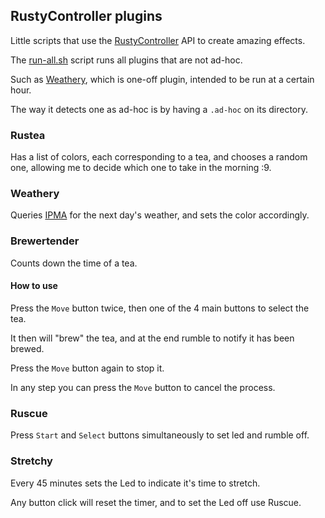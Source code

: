 ## RustyController plugins

Little scripts that use the [RustyController](https://github.com/LegendL3n/RustyController) API to create amazing effects.

The [run-all.sh](run-all.sh) script runs all plugins that are not ad-hoc.

Such as [Weathery](#weathery), which is one-off plugin, intended to be run at a certain hour.

The way it detects one as ad-hoc is by having a `.ad-hoc` on its directory. 

### Rustea

Has a list of colors, each corresponding to a tea, and chooses a random one, allowing me to decide which one to take in the morning :9.

### Weathery

Queries [IPMA](https://www.ipma.pt/opencms/pt/index.html) for the next day's weather, and sets the color accordingly.

### Brewertender

Counts down the time of a tea.

#### How to use

Press the `Move` button twice, then one of the 4 main buttons to select the tea.

It then will "brew" the tea, and at the end rumble to notify it has been brewed.

Press the `Move` button again to stop it. 

In any step you can press the `Move` button to cancel the process.

### Ruscue

Press `Start` and `Select` buttons simultaneously to set led and rumble off.

### Stretchy

Every 45 minutes sets the Led to indicate it's time to stretch.

Any button click will reset the timer, and to set the Led off use Ruscue.
